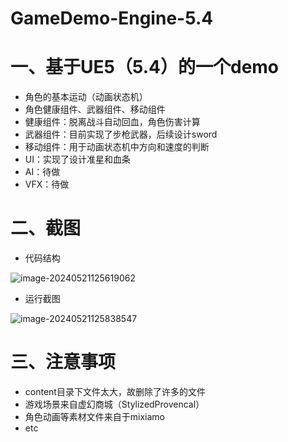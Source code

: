 # GameDemo-Engine-5.4

# 一、基于UE5（5.4）的一个demo

- 角色的基本运动（动画状态机）
- 角色健康组件、武器组件、移动组件
- 健康组件：脱离战斗自动回血，角色伤害计算
- 武器组件：目前实现了步枪武器，后续设计sword
- 移动组件：用于动画状态机中方向和速度的判断
- UI：实现了设计准星和血条
- AI：待做
- VFX：待做

# 二、截图

- 代码结构

![image-20240521125619062](https://cdn.jsdelivr.net/gh/wenqiangye/yesky_image@main/img/image-20240521125619062.png)

- 运行截图

![image-20240521125838547](https://cdn.jsdelivr.net/gh/wenqiangye/yesky_image@main/img/image-20240521125838547.png)

# 三、注意事项

- content目录下文件太大，故删除了许多的文件
- 游戏场景来自虚幻商城（StylizedProvencal）
- 角色动画等素材文件来自于mixiamo
- etc
